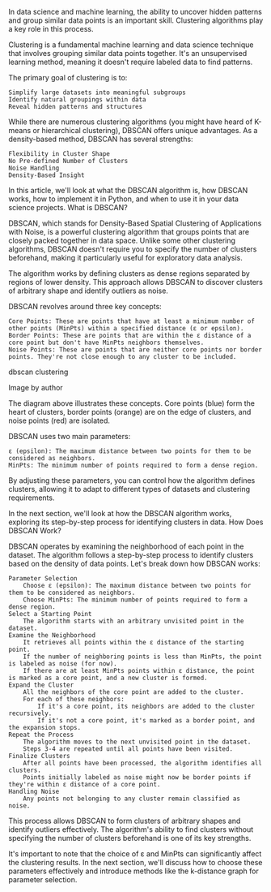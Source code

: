 In data science and machine learning, the ability to uncover hidden patterns and group similar data points is an important skill. Clustering algorithms play a key role in this process. 

Clustering is a fundamental machine learning and data science technique that involves grouping similar data points together. It's an unsupervised learning method, meaning it doesn't require labeled data to find patterns. 

The primary goal of clustering is to:

    Simplify large datasets into meaningful subgroups
    Identify natural groupings within data
    Reveal hidden patterns and structures

While there are numerous clustering algorithms (you might have heard of K-means or hierarchical clustering), DBSCAN offers unique advantages. As a density-based method, DBSCAN has several strengths:

    Flexibility in Cluster Shape
    No Pre-defined Number of Clusters
    Noise Handling
    Density-Based Insight

In this article, we'll look at what the DBSCAN algorithm is, how DBSCAN works, how to implement it in Python, and when to use it in your data science projects.
What is DBSCAN?

DBSCAN, which stands for Density-Based Spatial Clustering of Applications with Noise, is a powerful clustering algorithm that groups points that are closely packed together in data space. Unlike some other clustering algorithms, DBSCAN doesn't require you to specify the number of clusters beforehand, making it particularly useful for exploratory data analysis.

The algorithm works by defining clusters as dense regions separated by regions of lower density. This approach allows DBSCAN to discover clusters of arbitrary shape and identify outliers as noise.

DBSCAN revolves around three key concepts:

    Core Points: These are points that have at least a minimum number of other points (MinPts) within a specified distance (ε or epsilon).
    Border Points: These are points that are within the ε distance of a core point but don't have MinPts neighbors themselves.
    Noise Points: These are points that are neither core points nor border points. They're not close enough to any cluster to be included.

dbscan clustering

Image by author

The diagram above illustrates these concepts. Core points (blue) form the heart of clusters, border points (orange) are on the edge of clusters, and noise points (red) are isolated.

DBSCAN uses two main parameters:

    ε (epsilon): The maximum distance between two points for them to be considered as neighbors.
    MinPts: The minimum number of points required to form a dense region.

By adjusting these parameters, you can control how the algorithm defines clusters, allowing it to adapt to different types of datasets and clustering requirements.

In the next section, we'll look at how the DBSCAN algorithm works, exploring its step-by-step process for identifying clusters in data.
How Does DBSCAN Work?

DBSCAN operates by examining the neighborhood of each point in the dataset. The algorithm follows a step-by-step process to identify clusters based on the density of data points. Let's break down how DBSCAN works:

    Parameter Selection
        Choose ε (epsilon): The maximum distance between two points for them to be considered as neighbors.
        Choose MinPts: The minimum number of points required to form a dense region.
    Select a Starting Point
        The algorithm starts with an arbitrary unvisited point in the dataset.
    Examine the Neighborhood
        It retrieves all points within the ε distance of the starting point.
        If the number of neighboring points is less than MinPts, the point is labeled as noise (for now).
        If there are at least MinPts points within ε distance, the point is marked as a core point, and a new cluster is formed.
    Expand the Cluster
        All the neighbors of the core point are added to the cluster.
        For each of these neighbors:
            If it's a core point, its neighbors are added to the cluster recursively.
            If it's not a core point, it's marked as a border point, and the expansion stops.
    Repeat the Process
        The algorithm moves to the next unvisited point in the dataset.
        Steps 3-4 are repeated until all points have been visited.
    Finalize Clusters
        After all points have been processed, the algorithm identifies all clusters.
        Points initially labeled as noise might now be border points if they're within ε distance of a core point.
    Handling Noise
        Any points not belonging to any cluster remain classified as noise.

This process allows DBSCAN to form clusters of arbitrary shapes and identify outliers effectively. The algorithm's ability to find clusters without specifying the number of clusters beforehand is one of its key strengths.

It's important to note that the choice of ε and MinPts can significantly affect the clustering results. In the next section, we'll discuss how to choose these parameters effectively and introduce methods like the k-distance graph for parameter selection.
